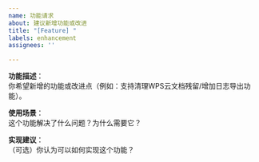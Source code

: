 ```yaml
---
name: 功能请求
about: 建议新增功能或改进
title: "[Feature] "
labels: enhancement
assignees: ''

---
```


**功能描述**：  
你希望新增的功能或改进点（例如：支持清理WPS云文档残留/增加日志导出功能）。

**使用场景**：  
这个功能解决了什么问题？为什么需要它？

**实现建议**：  
（可选）你认为可以如何实现这个功能？
